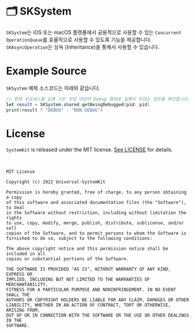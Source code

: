 # 🗂 SKSystem

`SKSystem`는 iOS 또는 macOS 플렛폼에서 공용적으로 사용할 수 있는 `Concurrent OperationQueue`를 효율적으로 사용할 수 있도록 기능을 제공합니다. `SKAsyncOperation`는 상속 (Inheritance)을 통해서 사용할 수 있습니다.

# Example Source

`SKSystem` 예제 소스코드는 아래와 같습니다.

```Swift
// 현재 프로세스를 실행 시킨 작업 대상이 Debug 형태로 실행이 되었는 경우를 확인합니다.
let result = SKSystem.shared.getBeingDebugged(pid: pid)
print(result ? "DEBUG" : "NON DEBUG")
```

# License

`SystemKit` is released under the MIT license. [See LICENSE](https://github.com/ChangYeop-Yang/Apple-SystemKit/blob/main/LICENSE) for details.

</br>

```TEXT
MIT License

Copyright (c) 2022 Universal-SystemKit

Permission is hereby granted, free of charge, to any person obtaining a copy
of this software and associated documentation files (the "Software"), to deal
in the Software without restriction, including without limitation the rights
to use, copy, modify, merge, publish, distribute, sublicense, and/or sell
copies of the Software, and to permit persons to whom the Software is
furnished to do so, subject to the following conditions:

The above copyright notice and this permission notice shall be included in all
copies or substantial portions of the Software.

THE SOFTWARE IS PROVIDED "AS IS", WITHOUT WARRANTY OF ANY KIND, EXPRESS OR
IMPLIED, INCLUDING BUT NOT LIMITED TO THE WARRANTIES OF MERCHANTABILITY,
FITNESS FOR A PARTICULAR PURPOSE AND NONINFRINGEMENT. IN NO EVENT SHALL THE
AUTHORS OR COPYRIGHT HOLDERS BE LIABLE FOR ANY CLAIM, DAMAGES OR OTHER
LIABILITY, WHETHER IN AN ACTION OF CONTRACT, TORT OR OTHERWISE, ARISING FROM,
OUT OF OR IN CONNECTION WITH THE SOFTWARE OR THE USE OR OTHER DEALINGS IN THE
SOFTWARE.
```
